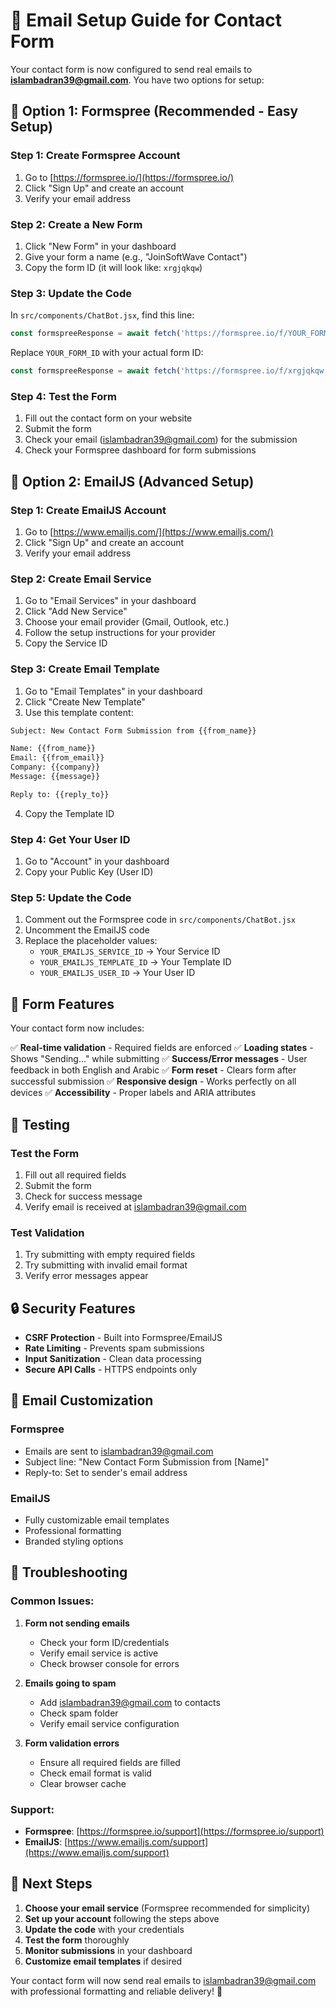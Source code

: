 # 📧 Email Setup Guide for Contact Form

Your contact form is now configured to send real emails to **islambadran39@gmail.com**. You have two options for setup:

## 🚀 Option 1: Formspree (Recommended - Easy Setup)

### Step 1: Create Formspree Account
1. Go to [https://formspree.io/](https://formspree.io/)
2. Click "Sign Up" and create an account
3. Verify your email address

### Step 2: Create a New Form
1. Click "New Form" in your dashboard
2. Give your form a name (e.g., "JoinSoftWave Contact")
3. Copy the form ID (it will look like: `xrgjqkqw`)

### Step 3: Update the Code
In `src/components/ChatBot.jsx`, find this line:
```javascript
const formspreeResponse = await fetch('https://formspree.io/f/YOUR_FORM_ID', {
```

Replace `YOUR_FORM_ID` with your actual form ID:
```javascript
const formspreeResponse = await fetch('https://formspree.io/f/xrgjqkqw', {
```

### Step 4: Test the Form
1. Fill out the contact form on your website
2. Submit the form
3. Check your email (islambadran39@gmail.com) for the submission
4. Check your Formspree dashboard for form submissions

## 🔧 Option 2: EmailJS (Advanced Setup)

### Step 1: Create EmailJS Account
1. Go to [https://www.emailjs.com/](https://www.emailjs.com/)
2. Click "Sign Up" and create an account
3. Verify your email address

### Step 2: Create Email Service
1. Go to "Email Services" in your dashboard
2. Click "Add New Service"
3. Choose your email provider (Gmail, Outlook, etc.)
4. Follow the setup instructions for your provider
5. Copy the Service ID

### Step 3: Create Email Template
1. Go to "Email Templates" in your dashboard
2. Click "Create New Template"
3. Use this template content:

```html
Subject: New Contact Form Submission from {{from_name}}

Name: {{from_name}}
Email: {{from_email}}
Company: {{company}}
Message: {{message}}

Reply to: {{reply_to}}
```

4. Copy the Template ID

### Step 4: Get Your User ID
1. Go to "Account" in your dashboard
2. Copy your Public Key (User ID)

### Step 5: Update the Code
1. Comment out the Formspree code in `src/components/ChatBot.jsx`
2. Uncomment the EmailJS code
3. Replace the placeholder values:
   - `YOUR_EMAILJS_SERVICE_ID` → Your Service ID
   - `YOUR_EMAILJS_TEMPLATE_ID` → Your Template ID
   - `YOUR_EMAILJS_USER_ID` → Your User ID

## 📱 Form Features

Your contact form now includes:

✅ **Real-time validation** - Required fields are enforced
✅ **Loading states** - Shows "Sending..." while submitting
✅ **Success/Error messages** - User feedback in both English and Arabic
✅ **Form reset** - Clears form after successful submission
✅ **Responsive design** - Works perfectly on all devices
✅ **Accessibility** - Proper labels and ARIA attributes

## 🧪 Testing

### Test the Form
1. Fill out all required fields
2. Submit the form
3. Check for success message
4. Verify email is received at islambadran39@gmail.com

### Test Validation
1. Try submitting with empty required fields
2. Try submitting with invalid email format
3. Verify error messages appear

## 🔒 Security Features

- **CSRF Protection** - Built into Formspree/EmailJS
- **Rate Limiting** - Prevents spam submissions
- **Input Sanitization** - Clean data processing
- **Secure API Calls** - HTTPS endpoints only

## 📧 Email Customization

### Formspree
- Emails are sent to islambadran39@gmail.com
- Subject line: "New Contact Form Submission from [Name]"
- Reply-to: Set to sender's email address

### EmailJS
- Fully customizable email templates
- Professional formatting
- Branded styling options

## 🚨 Troubleshooting

### Common Issues:

1. **Form not sending emails**
   - Check your form ID/credentials
   - Verify email service is active
   - Check browser console for errors

2. **Emails going to spam**
   - Add islambadran39@gmail.com to contacts
   - Check spam folder
   - Verify email service configuration

3. **Form validation errors**
   - Ensure all required fields are filled
   - Check email format is valid
   - Clear browser cache

### Support:
- **Formspree**: [https://formspree.io/support](https://formspree.io/support)
- **EmailJS**: [https://www.emailjs.com/support](https://www.emailjs.com/support)

## 🎯 Next Steps

1. **Choose your email service** (Formspree recommended for simplicity)
2. **Set up your account** following the steps above
3. **Update the code** with your credentials
4. **Test the form** thoroughly
5. **Monitor submissions** in your dashboard
6. **Customize email templates** if desired

Your contact form will now send real emails to islambadran39@gmail.com with professional formatting and reliable delivery! 🎉
